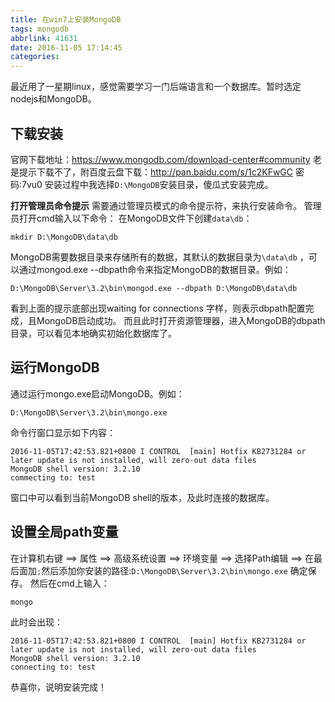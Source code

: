 ```yaml
---
title: 在win7上安装MongoDB
tags: mongodb
abbrlink: 41631
date: 2016-11-05 17:14:45
categories:
---
```

最近用了一星期linux，感觉需要学习一门后端语言和一个数据库。暂时选定nodejs和MongoDB。
<!--more-->
## 下载安装
官网下载地址：https://www.mongodb.com/download-center#community
老是提示下载不了，附百度云盘下载：http://pan.baidu.com/s/1c2KFwGC 密码:7vu0
安装过程中我选择`D:\MongoDB`安装目录，傻瓜式安装完成。

**打开管理员命令提示**
需要通过管理员模式的命令提示符，来执行安装命令。
管理员打开cmd输入以下命令：
在MongoDB文件下创建`data\db`：
```
mkdir D:\MongoDB\data\db
```
MongoDB需要数据目录来存储所有的数据，其默认的数据目录为`\data\db` ，可以通过mongod.exe --dbpath命令来指定MongoDB的数据目录。例如：
```
D:\MongoDB\Server\3.2\bin\mongod.exe --dbpath D:\MongoDB\data\db
```
看到上面的提示底部出现waiting for connections 字样，则表示dbpath配置完成，且MongoDB启动成功。
而且此时打开资源管理器，进入MongoDB的dbpath目录，可以看见本地确实初始化数据库了。

## 运行MongoDB
通过运行mongo.exe启动MongoDB。例如：
```
D:\MongoDB\Server\3.2\bin\mongo.exe
```
命令行窗口显示如下内容：
```
2016-11-05T17:42:53.821+0800 I CONTROL  [main] Hotfix KB2731284 or later update is not installed, will zero-out data files
MongoDB shell version: 3.2.10
commecting to: test
```
窗口中可以看到当前MongoDB shell的版本，及此时连接的数据库。

## 设置全局path变量
在计算机右键 ==> 属性 ==> 高级系统设置 ==> 环境变量 ==> 选择Path编辑 ==>
在最后面加`;`然后添加你安装的路径:`D:\MongoDB\Server\3.2\bin\mongo.exe`
确定保存。
然后在cmd上输入：
```
mongo
```
此时会出现：
```
2016-11-05T17:42:53.821+0800 I CONTROL  [main] Hotfix KB2731284 or later update is not installed, will zero-out data files
MongoDB shell version: 3.2.10
connecting to: test
```
恭喜你，说明安装完成！

